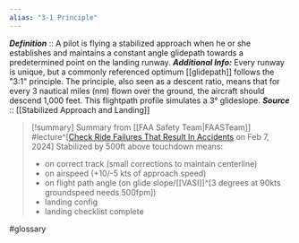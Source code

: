 ```yaml
---
alias: "3-1 Principle"
---
```


***Definition***    :: A pilot is flying a stabilized approach when he or she establishes and maintains a constant angle glidepath towards a predetermined point on the landing runway.
***Additional Info:*** Every runway is unique, but a commonly referenced optimum [[glidepath]] follows the "3:1" principle. The principle, also seen as a descent ratio, means that for every 3 nautical miles (nm) flown over the ground, the aircraft should descend 1,000 feet. This flightpath profile simulates a 3° glideslope.
***Source***         :: [[Stabilized Approach and Landing]]

> [!summary] Summary from [[FAA Safety Team|FAASTeam]] #lecture^[[Check Ride Failures That Result In Accidents](https://www.faasafety.gov/SPANS/event_details.aspx?eid=126263) on Feb 7, 2024]
> Stabilized by 500ft above touchdown means:
> - on correct track (small corrections to maintain centerline)
> - on airspeed (+10/-5 kts of approach speed)
> - on flight path angle (on glide slope/[[VASI]]^[3 degrees at 90kts groundspeed needs 500fpm])
> - landing config
> - landing checklist complete

#glossary